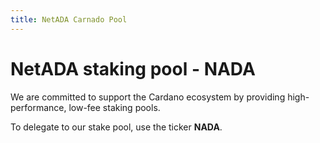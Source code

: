 ```yaml
---
title: NetADA Carnado Pool
---
```


# NetADA staking pool - **NADA**
We are committed to support the Cardano ecosystem by providing high-performance, low-fee staking pools.

To delegate to our stake pool, use the ticker **NADA**.
